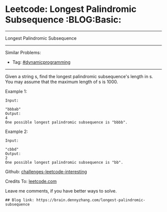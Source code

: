 # Leetcode: Longest Palindromic Subsequence     :BLOG:Basic:


---

Longest Palindromic Subsequence  

---

Similar Problems:  
-   Tag: [#dynamicprogramming](https://brain.dennyzhang.com/category/dynamicprogramming)

---

Given a string s, find the longest palindromic subsequence's length in s. You may assume that the maximum length of s is 1000.  

Example 1:  

    Input:
    
    "bbbab"
    Output:
    4
    One possible longest palindromic subsequence is "bbbb".

Example 2:  

    Input:
    
    "cbbd"
    Output:
    2
    One possible longest palindromic subsequence is "bb".

Github: [challenges-leetcode-interesting](https://github.com/DennyZhang/challenges-leetcode-interesting/tree/master/longest-palindromic-subsequence)  

Credits To: [leetcode.com](https://leetcode.com/problems/longest-palindromic-subsequence/description/)  

Leave me comments, if you have better ways to solve.  

    ## Blog link: https://brain.dennyzhang.com/longest-palindromic-subsequence